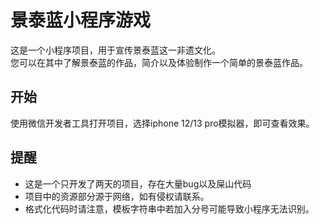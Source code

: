 # 景泰蓝小程序游戏
这是一个小程序项目，用于宣传景泰蓝这一非遗文化。  
您可以在其中了解景泰蓝的作品，简介以及体验制作一个简单的景泰蓝作品。
## 开始
使用微信开发者工具打开项目，选择iphone 12/13 pro模拟器，即可查看效果。
## 提醒
- 这是一个只开发了两天的项目，存在大量bug以及屎山代码
- 项目中的资源部分源于网络，如有侵权请联系。
- 格式化代码时请注意，模板字符串中若加入分号可能导致小程序无法识别。
